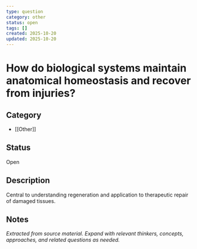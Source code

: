 ```yaml
---
type: question
category: other
status: open
tags: []
created: 2025-10-20
updated: 2025-10-20
---
```


# How do biological systems maintain anatomical homeostasis and recover from injuries?

## Category

- [[Other]]

## Status

Open

## Description

Central to understanding regeneration and application to therapeutic repair of damaged tissues.

## Notes

*Extracted from source material. Expand with relevant thinkers, concepts, approaches, and related questions as needed.*
